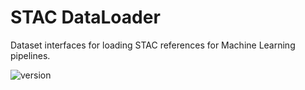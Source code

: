# STAC DataLoader

Dataset interfaces for loading STAC references for Machine Learning pipelines.

![version](https://img.shields.io/badge/version-0.1.0-blue)
